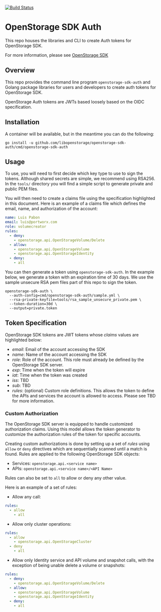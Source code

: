 [![Build Status](https://travis-ci.org/libopenstorage/openstorage-sdk-auth.svg?branch=master)](https://travis-ci.org/libopenstorage/openstorage-sdk-auth)
# OpenStorage SDK Auth

This repo houses the libraries and CLI to create Auth tokens for OpenStorage SDK.

For more information, please see [OpenStorage SDK](https://libopenstorage.github.io)

## Overview
This repo provides the command line program `openstorage-sdk-auth` and Golang package
libraries for users and developers to create auth tokens for OpenStorage SDK.

OpenStorage Auth tokens are JWTs based loosely based on the OIDC specification.

## Installation

A container will be available, but in the meantime you can do the following:

```
go install -u github.com/libopenstorage/openstorage-sdk-auth/cmd/openstorage-sdk-auth
```

## Usage

To use, you will need to first decide which key type to use to sign the tokens. Although
shared secrets are simple, we recommend using RSA256. In the `tools/` directory you will
find a simple script to generate private and public PEM files.

You will then need to create a claims file using the specification highlighted in this
document. Here is an example of a claims file which defines the email, name, and authorization
of the account:

```yaml
name: Luis Pabon
email: luis@portworx.com
role: volumecreator
rules:
  - deny:
    - openstorage.api.OpenStorageVolume/Delete
  - allow:
    - openstorage.api.OpenStorageVolume
    - openstorage.api.OpenStorageIdentity
  - deny:
    - all
```

You can then generate a token using `openstorage-sdk-auth`. In the example below, we generate
a token with an expiration time of 30 days. We use the sample unsecure RSA pem files part
of this repo to sign the token.

```
openstorage-sdk-auth \
  --auth-config=cmd/openstorage-sdk-auth/sample.yml \
  --rsa-private-keyfile=tools/rsa_sample_unsecure_private.pem \
  --token-duration=30d \
  --output=private.token
```

## Token Specification
OpenStorage SDK tokens are JWT tokens whose _claims_ values are highlighted
below:

* _email_: Email of the account accessing the SDK
* _name_: Name of the account accessing the SDK
* _role_: Role of the account. This role must already be defined by the
OpenStorage SDK server.
* _exp_: Time when the token will expire
* _iat_: Time when the token was created
* _iss_: TBD
* _sub_: TBD
* _rules_: (optional) Custom role definitions. This allows the token
  to define the APIs and services the account is allowed to access. Please
  see TBD for more information.

### Custom Authorization
The OpenStorage SDK server is equipped to handle customized authorization
claims. Using this model allows the token generator to customize the authorization
rules of the token for specific accounts.

Creating custom authorizations is done by setting up a set of _rules_ using `allow`
or `deny` directives which are sequentially scanned until a match is found. Rules
are applied to the following OpenStorage SDK objects:

* Services: `openstorage.api.<service name>`
* APIs: `openstorage.api.<service name>/<API Name>`

Rules can also be set to `all` to allow or deny any other value.

Here is an example of a set of rules:

* Allow any call:

```yaml
rules:
  - allow
    - all
```

* Allow only cluster operations:

```yaml
rules:
  - allow
    - openstorage.api.OpenStorageCluster
  - deny
    - all
```

* Allow only Identity service and API volume and snapshot calls, with the exception of being unable delete a volume or snapshots:

```yaml
rules:
  - deny:
    - openstorage.api.OpenStorageVolume/Delete
  - allow:
    - openstorage.api.OpenStorageVolume
    - openstorage.api.OpenStorageIdentity
  - deny:
    - all
```

